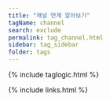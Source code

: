 ```yaml
---
title: "채널 연계 알아보기" 
tagName: channel
search: exclude
permalink: tag_channel.html
sidebar: tag_sidebar
folder: tags
---
```

{% include taglogic.html %}

{% include links.html %}
